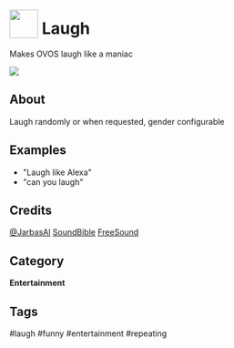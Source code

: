 # <img src='./res/icon/laugh_icon.png' card_color='#40DBB0' width='50' height='50' style='vertical-align:bottom'/> Laugh

Makes OVOS laugh like a maniac

![](./sshot.png)

## About

Laugh randomly or when requested, gender configurable


## Examples
* "Laugh like Alexa"
* "can you laugh"


## Credits
[@JarbasAl](https://jarbasal.github.io)
[SoundBible](http://soundbible.com/suggest.php?q=laugh&x=0&y=0)
[FreeSound](https://freesound.org/search/?q=female+evil+laugh)

## Category
**Entertainment**

## Tags
#laugh
#funny
#entertainment
#repeating

